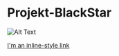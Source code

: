# Projekt-BlackStar
![Alt Text](https://media.giphy.com/media/3ov9jWu7BuHufyLs7m/giphy.gif)

[I'm an inline-style link](https://project-blackstar13.netlify.com/)
